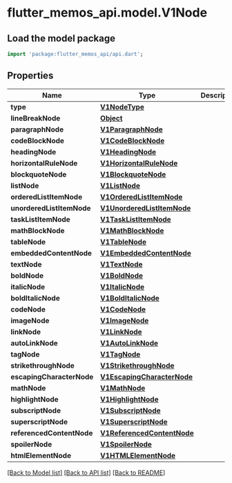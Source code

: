 # flutter_memos_api.model.V1Node

## Load the model package
```dart
import 'package:flutter_memos_api/api.dart';
```

## Properties
Name | Type | Description | Notes
------------ | ------------- | ------------- | -------------
**type** | [**V1NodeType**](V1NodeType.md) |  | [optional] 
**lineBreakNode** | [**Object**](.md) |  | [optional] 
**paragraphNode** | [**V1ParagraphNode**](V1ParagraphNode.md) |  | [optional] 
**codeBlockNode** | [**V1CodeBlockNode**](V1CodeBlockNode.md) |  | [optional] 
**headingNode** | [**V1HeadingNode**](V1HeadingNode.md) |  | [optional] 
**horizontalRuleNode** | [**V1HorizontalRuleNode**](V1HorizontalRuleNode.md) |  | [optional] 
**blockquoteNode** | [**V1BlockquoteNode**](V1BlockquoteNode.md) |  | [optional] 
**listNode** | [**V1ListNode**](V1ListNode.md) |  | [optional] 
**orderedListItemNode** | [**V1OrderedListItemNode**](V1OrderedListItemNode.md) |  | [optional] 
**unorderedListItemNode** | [**V1UnorderedListItemNode**](V1UnorderedListItemNode.md) |  | [optional] 
**taskListItemNode** | [**V1TaskListItemNode**](V1TaskListItemNode.md) |  | [optional] 
**mathBlockNode** | [**V1MathBlockNode**](V1MathBlockNode.md) |  | [optional] 
**tableNode** | [**V1TableNode**](V1TableNode.md) |  | [optional] 
**embeddedContentNode** | [**V1EmbeddedContentNode**](V1EmbeddedContentNode.md) |  | [optional] 
**textNode** | [**V1TextNode**](V1TextNode.md) |  | [optional] 
**boldNode** | [**V1BoldNode**](V1BoldNode.md) |  | [optional] 
**italicNode** | [**V1ItalicNode**](V1ItalicNode.md) |  | [optional] 
**boldItalicNode** | [**V1BoldItalicNode**](V1BoldItalicNode.md) |  | [optional] 
**codeNode** | [**V1CodeNode**](V1CodeNode.md) |  | [optional] 
**imageNode** | [**V1ImageNode**](V1ImageNode.md) |  | [optional] 
**linkNode** | [**V1LinkNode**](V1LinkNode.md) |  | [optional] 
**autoLinkNode** | [**V1AutoLinkNode**](V1AutoLinkNode.md) |  | [optional] 
**tagNode** | [**V1TagNode**](V1TagNode.md) |  | [optional] 
**strikethroughNode** | [**V1StrikethroughNode**](V1StrikethroughNode.md) |  | [optional] 
**escapingCharacterNode** | [**V1EscapingCharacterNode**](V1EscapingCharacterNode.md) |  | [optional] 
**mathNode** | [**V1MathNode**](V1MathNode.md) |  | [optional] 
**highlightNode** | [**V1HighlightNode**](V1HighlightNode.md) |  | [optional] 
**subscriptNode** | [**V1SubscriptNode**](V1SubscriptNode.md) |  | [optional] 
**superscriptNode** | [**V1SuperscriptNode**](V1SuperscriptNode.md) |  | [optional] 
**referencedContentNode** | [**V1ReferencedContentNode**](V1ReferencedContentNode.md) |  | [optional] 
**spoilerNode** | [**V1SpoilerNode**](V1SpoilerNode.md) |  | [optional] 
**htmlElementNode** | [**V1HTMLElementNode**](V1HTMLElementNode.md) |  | [optional] 

[[Back to Model list]](../README.md#documentation-for-models) [[Back to API list]](../README.md#documentation-for-api-endpoints) [[Back to README]](../README.md)


